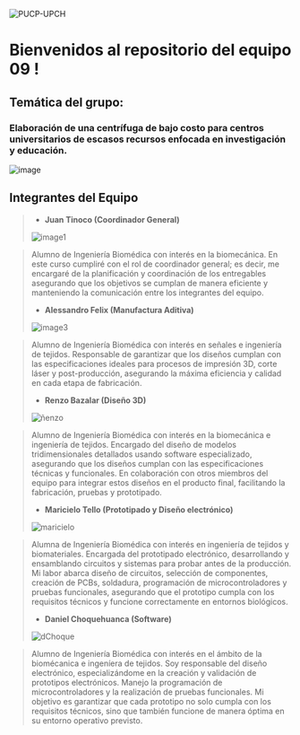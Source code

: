 ![PUCP-UPCH](https://github.com/user-attachments/assets/7d3ac1bf-8d42-4a0c-b264-08dec3f11d9b)
# Bienvenidos al repositorio del equipo 09 !

## Temática del grupo:
### Elaboración de una centrífuga de bajo costo para centros universitarios de escasos recursos enfocada en investigación y educación.
![image](https://github.com/user-attachments/assets/e45d809f-787b-4de8-9df5-ecc53127ccee)

## Integrantes del Equipo 

> * **Juan Tinoco (Coordinador General)**
>
>  ![image1](https://github.com/user-attachments/assets/c61d94fb-b314-4e9a-80e4-c54c29e4c25c)


>   Alumno de Ingeniería Biomédica con interés en la biomecánica. En este curso cumpliré con el rol de coordinador general; es decir, me encargaré de la planificación y coordinación de los entregables asegurando que los objetivos se cumplan de manera eficiente y manteniendo la comunicación entre los integrantes del equipo.
>
> * **Alessandro Felix (Manufactura Aditiva)**
> 
> ![image3](https://github.com/user-attachments/assets/af53aae6-f27c-49cd-984c-d0e5eea44063)


>  Alumno de Ingeniería Biomédica con interés en señales e ingeniería de tejidos. Responsable de garantizar que los diseños cumplan con las especificaciones ideales para procesos de impresión 3D, corte láser y post-producción, asegurando la máxima eficiencia y calidad en cada etapa de fabricación.
>
> * **Renzo Bazalar (Diseño 3D)**
>
> ![ñenzo](https://github.com/user-attachments/assets/38e7dbff-08b5-4916-91b2-bad93abfa03c)


>  Alumno de Ingeniería Biomédica con interés en la biomecánica e ingeniería de tejidos. Encargado del diseño de modelos tridimensionales detallados usando software especializado, asegurando que los diseños cumplan con las especificaciones técnicas y funcionales. En colaboración con otros miembros del equipo para integrar estos diseños en el producto final, facilitando la fabricación, pruebas y prototipado.
>
> * **Maricielo Tello (Prototipado y Diseño electrónico)**
>   
> ![maricielo](https://github.com/user-attachments/assets/7dd831b8-f7fb-41a9-a0b7-8c2f0d70497b)


>  Alumna de Ingeniería Biomédica con interés en ingeniería de tejidos y biomateriales. Encargada del prototipado electrónico, desarrollando y ensamblando circuitos y sistemas para probar antes de la producción. Mi labor abarca diseño de circuitos, selección de componentes, creación de PCBs, soldadura, programación de microcontroladores y pruebas funcionales, asegurando que el prototipo cumpla con los requisitos técnicos y funcione correctamente en entornos biológicos.
>
> * **Daniel Choquehuanca (Software)**
>
> ![dChoque](https://github.com/user-attachments/assets/f0d7ddc5-b3ae-48ca-8af4-994b586061cb)


>  Alumno de Ingeniería Biomédica con interés en el ámbito de la biomécanica e ingeníera de tejidos. Soy responsable del diseño electrónico, especializándome en la creación y validación de prototipos electrónicos. Manejo la programación de microcontroladores y la realización de pruebas funcionales. Mi objetivo es garantizar que cada prototipo no solo cumpla con los requisitos técnicos, sino que también funcione de manera óptima en su entorno operativo previsto.





